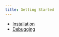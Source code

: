 ```yaml
---
title: Getting Started
---
```


 - [Installation](installation.html)
 - [Debugging](debugging.html)
